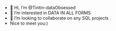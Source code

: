 - 👋 Hi, I’m @Tintin-dataObsessed
- 👀 I’m interested in DATA IN ALL FORMS
- 💞️ I’m looking to collaborate on any SQL projects .
- Nice to meet you:)

<!---
Tintin-dataObsessed/Tintin-dataObsessed is a ✨ special ✨ repository because its `README.md` (this file) appears on your GitHub profile.
You can click the Preview link to take a look at your changes.
--->
